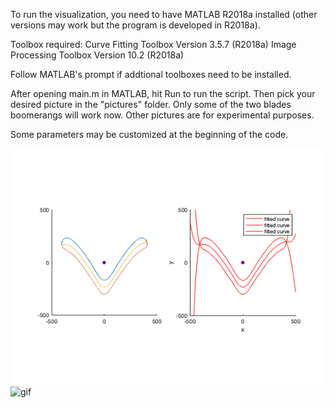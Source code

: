 To run the visualization, you need to have MATLAB R2018a installed (other versions may work but the program is developed in R2018a).

Toolbox required: 
Curve Fitting Toolbox                                 Version 3.5.7       (R2018a)
Image Processing Toolbox                              Version 10.2        (R2018a)

Follow MATLAB's prompt if addtional toolboxes need to be installed. 

After opening main.m in MATLAB, hit Run to run the script. Then pick your desired picture in the "pictures" folder. 
Only some of the two blades boomerangs will work now. Other pictures are for experimental purposes.

Some parameters may be customized at the beginning of the code. 

<img src='graphs.png' />

<img src='http://g.recordit.co/Lgskip3nWU.gif' title='gif' width='' alt='gif' height=800 />
